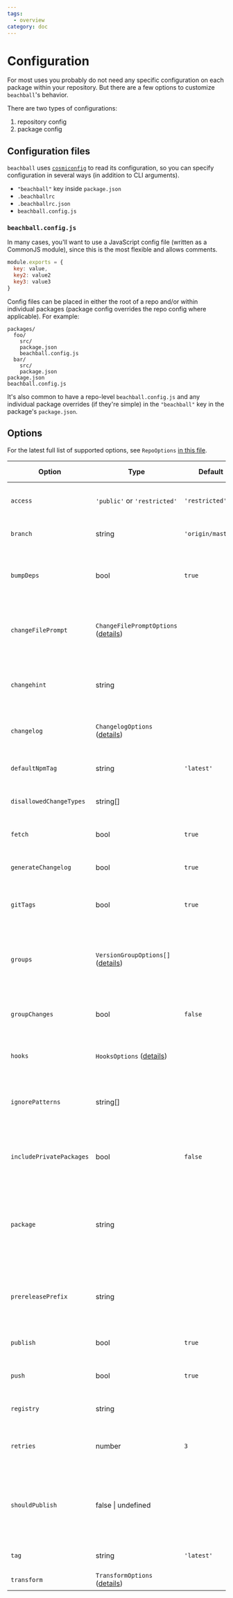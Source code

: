 ```yaml
---
tags:
  - overview
category: doc
---
```


# Configuration

For most uses you probably do not need any specific configuration on each package within your repository. But there are a few options to customize `beachball`'s behavior.

There are two types of configurations:

1. repository config
2. package config

## Configuration files

`beachball` uses [`cosmiconfig`](https://github.com/davidtheclark/cosmiconfig) to read its configuration, so you can specify configuration in several ways (in addition to CLI arguments).

- `"beachball"` key inside `package.json`
- `.beachballrc`
- `.beachballrc.json`
- `beachball.config.js`

### `beachball.config.js`

In many cases, you'll want to use a JavaScript config file (written as a CommonJS module), since this is the most flexible and allows comments.

```js
module.exports = {
  key: value,
  key2: value2
  key3: value3
}
```

Config files can be placed in either the root of a repo and/or within individual packages (package config overrides the repo config where applicable). For example:

```
packages/
  foo/
    src/
    package.json
    beachball.config.js
  bar/
    src/
    package.json
package.json
beachball.config.js
```

It's also common to have a repo-level `beachball.config.js` and any individual package overrides (if they're simple) in the `"beachball"` key in the package's `package.json`.

## Options

For the latest full list of supported options, see `RepoOptions` [in this file](https://github.com/microsoft/beachball/blob/master/src/types/BeachballOptions.ts).

| Option                   | Type                                     | Default           | Option Type          | Description                                                                                     |
|--------------------------|------------------------------------------|-------------------| -------------------- |-------------------------------------------------------------------------------------------------|
| `access`                 | `'public'` or `'restricted'`             | `'restricted'`    | repo                 | publishes private packages access level                                                         |
| `branch`                 | string                                   | `'origin/master'` | repo                 | the target branch (with remote)                                                                 |
| `bumpDeps`               | bool                                     | `true`            | repo                 | bump dependent packages during publish (bump A if A depends on B)                               |
| `changeFilePrompt`       | `ChangeFilePromptOptions` ([details][1]) |                   | repo                 | customize the prompt for change files (can be used to add custom fields)                        |
| `changehint`             | string                                   |                   | repo                 | hint message for when change files are not detected but required                                |
| `changelog`              | `ChangelogOptions` ([details][2])        |                   | repo                 | changelog rendering and grouping options                                                        |
| `defaultNpmTag`          | string                                   | `'latest'`        | package              | the default dist-tag used for NPM publish                                                       |
| `disallowedChangeTypes`  | string[]                                 |                   | repo, group, package | what change types are disallowed                                                                |
| `fetch`                  | bool                                     | `true`            | repo                 | fetch from remote before doing diff comparisons                                                 |
| `generateChangelog`      | bool                                     | `true`            | repo                 | whether to generate changelog files                                                             |
| `gitTags`                | bool                                     | `true`            | repo, package        | whether to create git tags for published packages (eg: foo_v1.0.1)                              |
| `groups`                 | `VersionGroupOptions[]` ([details][3])   |                   | repo                 | specifies groups of packages that need to be version bumped at the same time                    |
| `groupChanges`           | bool                                     | `false`           | repo                 | will write multiple changes to a single changefile                                              |
| `hooks`                  | `HooksOptions` ([details][4])            |                   | repo                 | hooks for custom pre/post publish actions                                                       |
| `ignorePatterns`         | string[]                                 |                   | repo                 | ignore changes in these files (minimatch patterns; negations not supported)                     |
| `includePrivatePackages` | bool                                     | `false`           | repo                 | include private packages in changefiles and bump (they won't be published)                      |
| `package`                | string                                   |                   | repo                 | specifies which package the command relates to (overrides change detection based on `git diff`) |
| `prereleasePrefix`       | string                                   |                   | repo                 | prerelease prefix for packages that are specified to receive a prerelease bump                  |
| `publish`                | bool                                     | `true`            | repo                 | whether to publish to npm registry                                                              |
| `push`                   | bool                                     | `true`            | repo                 | whether to push to the remote git branch                                                        |
| `registry`               | string                                   |                   | repo                 | target NPM registry to publish                                                                  |
| `retries`                | number                                   | `3`               | repo                 | number of retries for a package publish before failing                                          |
| `shouldPublish`          | false \| undefined                       |                   | package              | manually disable publishing of a package by beachball (does not work to force publishing)       |
| `tag`                    | string                                   | `'latest'`        | repo, package        | dist-tag for npm when published                                                                 |
| `transform`              | `TransformOptions` ([details][4])        |                   | repo                 | transformations for change files                                                                |

[1]: https://github.com/microsoft/beachball/blob/master/src/types/ChangeFilePrompt.ts
[2]: https://github.com/microsoft/beachball/blob/master/src/types/ChangelogOptions.ts
[3]: ../concepts/groups
[4]: https://github.com/microsoft/beachball/blob/master/src/types/BeachballOptions.ts
